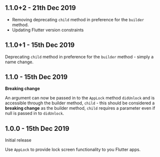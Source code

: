 ## 1.1.0+2 - 21th Dec 2019

- Removing deprecating `child` method in preference for the `builder` method.
- Updating Flutter version constraints

## 1.1.0+1 - 15th Dec 2019

Deprecating `child` method in preference for the `builder` method - simply a name change.

## 1.1.0 - 15th Dec 2019

**Breaking change**

An argument can now be passed in to the `AppLock` method `didUnlock` and is accessible through the builder method, `child` - this should be considered a **breaking change** as the builder method, `child` requires a parameter even if null is passed in to `didUnlock`.

## 1.0.0 - 15th Dec 2019

Initial release

Use `AppLock` to provide lock screen functionality to you Flutter apps.
